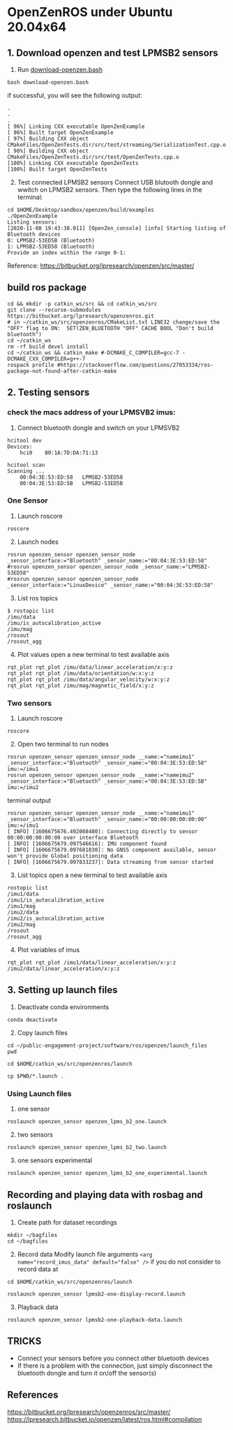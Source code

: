 # OpenZenROS under Ubuntu 20.04x64

## 1. Download openzen and test LPMSB2 sensors
1. Run [download-openzen.bash](download-openzen.bash)
```
bash download-openzen.bash
```
if successful, you will see the following output:
```
.
.
.
[ 96%] Linking CXX executable OpenZenExample
[ 96%] Built target OpenZenExample
[ 97%] Building CXX object CMakeFiles/OpenZenTests.dir/src/test/streaming/SerializationTest.cpp.o
[ 98%] Building CXX object CMakeFiles/OpenZenTests.dir/src/test/OpenZenTests.cpp.o
[100%] Linking CXX executable OpenZenTests
[100%] Built target OpenZenTests
```

2. Test connected LPMSB2 sensors
Connect USB blutooth dongle and wwitch on LPMSB2 sensors. Then type the following lines in the terminal:
``` 
cd $HOME/Desktop/sandbox/openzen/build/examples
./OpenZenExample
Listing sensors:
[2020-11-08 19:43:38.011] [OpenZen_console] [info] Starting listing of Bluetooth devices
0: LPMSB2-53ED5B (Bluetooth)
1: LPMSB2-53ED58 (Bluetooth)
Provide an index within the range 0-1:
```

Reference: https://bitbucket.org/lpresearch/openzen/src/master/

## build ros package 
```
cd && mkdir -p catkin_ws/src && cd catkin_ws/src
git clone --recurse-submodules https://bitbucket.org/lpresearch/openzenros.git
# in ~/catkin_ws/src/openzenros/CMakeList.txt LINE32 change/save the "OFF" flag to ON:  SET(ZEN_BLUETOOTH "OFF" CACHE BOOL "Don't build bluetooth")
cd ~/catkin_ws
rm -rf build devel install
cd ~/catkin_ws && catkin_make #-DCMAKE_C_COMPILER=gcc-7 -DCMAKE_CXX_COMPILER=g++-7
rospack profile #https://stackoverflow.com/questions/27053334/ros-package-not-found-after-catkin-make
```





## 2. Testing sensors

### check the macs address of your LPMSVB2 imus:
1. Connect bluetooth dongle and switch on your LPMSVB2 
```
hcitool dev
Devices:
	hci0	00:1A:7D:DA:71:13

hcitool scan
Scanning ...
	00:04:3E:53:ED:58	LPMSB2-53ED58
	00:04:3E:53:ED:5B	LPMSB2-53ED5B
```

### One Sensor

1. Launch roscore
```
roscore
```
2. Launch nodes
```
rosrun openzen_sensor openzen_sensor_node _sensor_interface:="Bluetooth" _sensor_name:="00:04:3E:53:ED:58"
#rosrun openzen_sensor openzen_sensor_node _sensor_name:="LPMSB2-53ED58"
#rosrun openzen_sensor openzen_sensor_node _sensor_interface:="LinuxDevice" _sensor_name:="00:04:3E:53:ED:58"
```
3. List ros topics
```
$ rostopic list
/imu/data
/imu/is_autocalibration_active
/imu/mag
/rosout
/rosout_agg
```

4. Plot values
open a new terminal to test available axis
```
rqt_plot rqt_plot /imu/data/linear_acceleration/x:y:z
rqt_plot rqt_plot /imu/data/orientation/w:x:y:z
rqt_plot rqt_plot /imu/data/angular_velocity/w:x:y:z
rqt_plot rqt_plot /imu/mag/magnetic_field/x:y:z
```


### Two sensors
1. Launch roscore
```
roscore
```
2. Open two terminal to run nodes
```
rosrun openzen_sensor openzen_sensor_node __name:="nameimu1" _sensor_interface:="Bluetooth" _sensor_name:="00:04:3E:53:ED:58" imu:=/imu1
rosrun openzen_sensor openzen_sensor_node __name:="nameimu2" _sensor_interface:="Bluetooth" _sensor_name:="00:04:3E:53:ED:5B" imu:=/imu2
```

terminal output
```
rosrun openzen_sensor openzen_sensor_node __name:="nameimu1" _sensor_interface:="Bluetooth" _sensor_name:="00:00:00:00:00:00" imu:=/imu1
[ INFO] [1606675676.492008480]: Connecting directly to sensor 00:00:00:00:00:00 over interface Bluetooth
[ INFO] [1606675679.097546616]: IMU component found
[ INFO] [1606675679.097681830]: No GNSS component available, sensor won't provide Global positioning data
[ INFO] [1606675679.097833237]: Data streaming from sensor started
```


3. List topics
open a new terminal to test available axis
```
rostopic list
/imu1/data
/imu1/is_autocalibration_active
/imu1/mag
/imu2/data
/imu2/is_autocalibration_active
/imu2/mag
/rosout
/rosout_agg

```

4. Plot variables of imus
```
rqt_plot rqt_plot /imu1/data/linear_acceleration/x:y:z /imu2/data/linear_acceleration/x:y:z
```


## 3. Setting up launch files
1. Deactivate conda environments
```
conda deactivate
```

2. Copy launch files
```
cd ~/public-engagement-project/software/ros/openzen/launch_files
pwd
```
```
cd $HOME/catkin_ws/src/openzenros/launch
```
```
cp $PWD/*.launch .
```

### Using Launch files 
1. one sensor 
```
roslaunch openzen_sensor openzen_lpms_b2_one.launch
```

2. two sensors
```
roslaunch openzen_sensor openzen_lpms_b2_two.launch 
```

3. one sensors experimental 
```
roslaunch openzen_sensor openzen_lpms_b2_one_experimental.launch 
```



## Recording and playing data with rosbag and roslaunch
1. Create path for dataset recordings
```
mkdir ~/bagfiles
cd ~/bagfiles
```

2. Record data
Modify launch file arguments `<arg name="record_imus_data" default="false" />` if you do not consider to record data at
```
cd $HOME/catkin_ws/src/openzenros/launch
```

```
roslaunch openzen_sensor lpmsb2-one-display-record.launch
```

3. Playback data
```
roslaunch openzen_sensor lpmsb2-one-playback-data.launch 
```



## TRICKS

* Connect your sensors before you connect other bluetooth devices 
* If there is a problem with the connection, just simply disconnect the bluetooth dongle and turn it on/off the sensor(s)


## References
https://bitbucket.org/lpresearch/openzenros/src/master/     
https://lpresearch.bitbucket.io/openzen/latest/ros.html#compilation     
